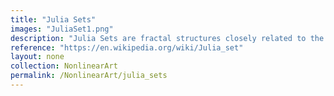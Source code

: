 ```yaml
---
title: "Julia Sets"
images: "JuliaSet1.png"
description: "Julia Sets are fractal structures closely related to the Mandelbrot Set. They are generated using the iteration z_{n+1} = z_n^2 + c, varying the complex parameter c. The boundary of the set exhibits intricate self-similar structures, making it a key object in dynamical systems."
reference: "https://en.wikipedia.org/wiki/Julia_set"
layout: none
collection: NonlinearArt
permalink: /NonlinearArt/julia_sets
---
```

